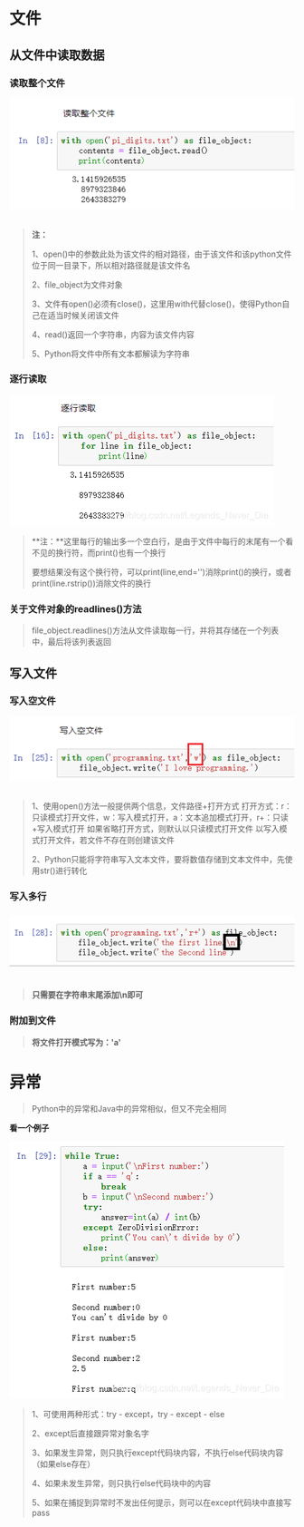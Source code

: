 # 文件

## 从文件中读取数据

### **读取整个文件**

![img](10-分件和异常.assets/20200818145635987.png)![点击并拖拽以移动](data:image/gif;base64,R0lGODlhAQABAPABAP///wAAACH5BAEKAAAALAAAAAABAAEAAAICRAEAOw==)



> **注：**
>
> 1、open()中的参数此处为该文件的相对路径，由于该文件和该python文件位于同一目录下，所以相对路径就是该文件名
>
> 2、file_object为文件对象
>
> 3、文件有open()必须有close()，这里用with代替close()，使得Python自己在适当时候关闭该文件
>
> 4、read()返回一个字符串，内容为该文件内容
>
> 5、Python将文件中所有文本都解读为字符串

### **逐行读取**

![img](10-分件和异常.assets/20200818150920680.png)![点击并拖拽以移动](data:image/gif;base64,R0lGODlhAQABAPABAP///wAAACH5BAEKAAAALAAAAAABAAEAAAICRAEAOw==)



> **注：**这里每行的输出多一个空白行，是由于文件中每行的末尾有一个看不见的换行符，而print()也有一个换行
>
> 要想结果没有这个换行符，可以print(line,end='')消除print()的换行，或者print(line.rstrip())消除文件的换行

### 关于文件对象的readlines()方法

> file_object.readlines()方法从文件读取每一行，并将其存储在一个列表中，最后将该列表返回



## 写入文件

### 写入空文件

![img](10-分件和异常.assets/20200818153545523.png)![点击并拖拽以移动](data:image/gif;base64,R0lGODlhAQABAPABAP///wAAACH5BAEKAAAALAAAAAABAAEAAAICRAEAOw==)



> 1、使用open()方法一般提供两个信息，文件路径+打开方式
> 打开方式：r：只读模式打开文件，w：写入模式打开，a：文本追加模式打开，r+：只读+写入模式打开
> 如果省略打开方式，则默认以只读模式打开文件
> 以写入模式打开文件，若文件不存在则创建该文件
>
> 2、Python只能将字符串写入文本文件，要将数值存储到文本文件中，先使用str()进行转化

### 写入多行

### ![img](10-分件和异常.assets/20200818154255328.png)![点击并拖拽以移动](data:image/gif;base64,R0lGODlhAQABAPABAP///wAAACH5BAEKAAAALAAAAAABAAEAAAICRAEAOw==)



> **只需要在字符串末尾添加\n即可**

### 附加到文件

> **将文件打开模式写为：'a'**



# 异常

> Python中的异常和Java中的异常相似，但又不完全相同

**看一个例子**

![img](10-分件和异常.assets/20200818155442306.png)![点击并拖拽以移动](data:image/gif;base64,R0lGODlhAQABAPABAP///wAAACH5BAEKAAAALAAAAAABAAEAAAICRAEAOw==)



> 1、可使用两种形式：try - except，try - except - else
>
> 2、except后直接跟异常对象名字
>
> 3、如果发生异常，则只执行except代码块内容，不执行else代码块内容（如果else存在）
>
> 4、如果未发生异常，则只执行else代码块中的内容
>
> 5、如果在捕捉到异常时不发出任何提示，则可以在except代码块中直接写pass